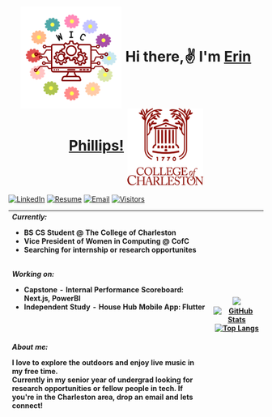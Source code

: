 <div>
    <h1 align="center">
        <img src="images/wic.png" alt="wic logo" align="center" width="200"/>
        Hi there,✌️ I'm <a href="https://erinphillips.github.io/erinphillips/" target="blank" color="9A2A2A">Erin Phillips!</a>
        <img src="images/cofc-logo.png" alt="cofc logo" align="center" width="150"/>
    </h1>
</div>
                                                       
<!-- Visitor Stats -->
<!-- ![GitHub stars](https://img.shields.io/github/stars/ErinPhillips/erinphillips?style=social&align=right)
![GitHub forks](https://img.shields.io/github/forks/ErinPhillips/erinphillips?style=social)
![GitHub watchers](https://img.shields.io/github/watchers/ErinPhillips/erinphillips?style=social)
![GitHub followers](https://img.shields.io/github/followers/ErinPhillips?erinphillips=social)
"https://visitor-badge.laobi.icu/badge?page_id=erinphillips.erinphillips"
 -->
 
<!-- Badges -->

[![LinkedIn](https://img.shields.io/badge/LinkedIn-0077B5?style=for-the-badge&logo=linkedin&logoColor=white)](https://www.linkedin.com/in/enwphillips)
[![Resume](https://img.shields.io/badge/-Resume-FFA116?style=for-the-badge)](https://drive.google.com/uc?export=download&id=1ItUoy1R8hPx-q_pqfM4Q1CwpAmPiK0eg)
[![Email](https://img.shields.io/badge/Gmail-D14836?style=for-the-badge&logo=gmail&logoColor=white)](mailto:phillipsen@g.cofc.edu)
[![Visitors](https://visitor-counter-badge.vercel.app/api/ErinPhillips/visitor-counter-badge?color=23944bcc&labelColor=239A2A2A)](https://github.com/ErinPhillips)


<table>
<thead>
<th align="left">
<b><em>Currently:</em></b></br>

- BS CS Student @ The College of Charleston
- Vice President of Women in Computing @ CofC
- Searching for internship or research opportunites
</br></br>

<b><em>Working on:</b></em> 

- Capstone - Internal Performance Scoreboard: Next.js, PowerBI
- Independent Study - House Hub Mobile App: Flutter

</br></br>

<b><em>About me:</em></b></br>

I love to explore the outdoors and enjoy live music in my free time.</br>Currently in my senior year of undergrad looking for research opportunities or fellow people in tech. If you're in the Charleston area, drop an email and lets connect! 
</th>

<th align="center">
<img src="https://skills.thijs.gg/icons?i=ts,js,nodejs,py,java,html,css,git,mysql,firebase&perline=5" />

<a href="https://github-readme-stats.vercel.app/api?username=ErinPhillips">
    <img src="https://github-readme-stats.vercel.app/api?username=ErinPhillips&card_width=300&hide=prs,issues&show_icons=true&theme=transparent&title_color=9A2A2A&icon_color=9A2A2A" alt="GitHub Stats"/></a>

<a href="https://github-readme-stats.vercel.app/api/top-langs/?username=ErinPhillips">
    <img src="https://github-readme-stats.vercel.app/api/top-langs/?username=ErinPhillips&layout=compact&theme=transparent&title_color=9A2A2A&icon_color=9A2A2A&langs_count=9" alt="Top Langs" /></a>
</th>
</thead>
</tbody>
</table>
